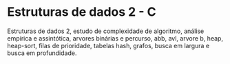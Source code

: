 # Estruturas de dados 2 - C

Estruturas de dados 2, estudo de complexidade de algoritmo, análise empírica e assintótica, arvores binárias e percurso, abb, avl, arvore b, heap, heap-sort, filas de prioridade, tabelas hash, grafos, busca em largura e busca em profundidade.
